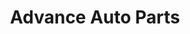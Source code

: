 ---
title: "Advance Auto Parts"
url: /hialeah/advance-auto-parts-east-8th-avenue/
shop: car parts
---